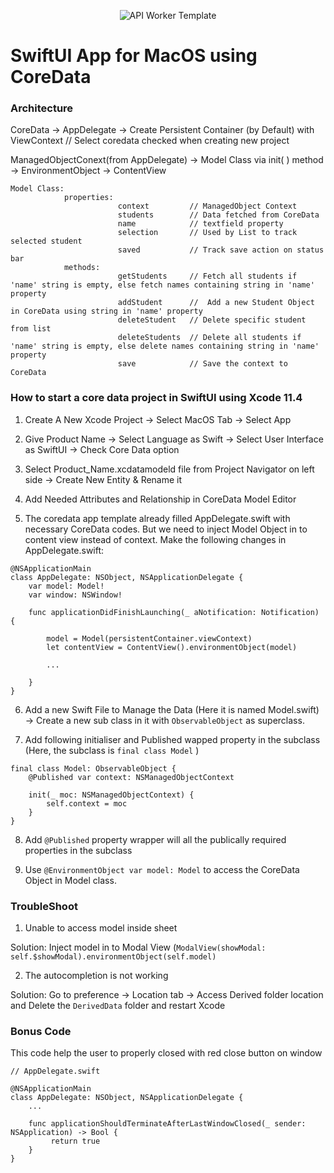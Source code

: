 <p align="center"><img src="https://api.nikz.in/icon/256-fff-C-E46EF6-6D77F2" alt="API Worker Template"></p>

#  SwiftUI App for MacOS using CoreData

### Architecture

CoreData -> AppDelegate -> Create Persistent Container (by Default) with ViewContext // Select coredata checked when creating new project

ManagedObjectConext(from AppDelegate) -> Model Class via init( ) method  -> EnvironmentObject -> ContentView

```
Model Class:
            properties:
                        context         // ManagedObject Context
                        students        // Data fetched from CoreData
                        name            // textfield property
                        selection       // Used by List to track selected student
                        saved           // Track save action on status bar
            methods:
                        getStudents     // Fetch all students if 'name' string is empty, else fetch names containing string in 'name' property
                        addStudent      //  Add a new Student Object in CoreData using string in 'name' property
                        deleteStudent   // Delete specific student from list
                        deleteStudents  // Delete all students if 'name' string is empty, else delete names containing string in 'name' property
                        save            // Save the context to CoreData
```


### How to start a core data project in SwiftUI using Xcode 11.4

1. Create A New Xcode Project -> Select MacOS Tab -> Select App

2. Give Product Name -> Select Language as Swift -> Select User Interface as SwiftUI -> Check Core Data option

3. Select Product_Name.xcdatamodeld file from Project Navigator on left side -> Create New Entity & Rename it

4. Add Needed Attributes and Relationship in CoreData Model Editor

5. The coredata app template already filled AppDelegate.swift with necessary CoreData codes. But we need to inject Model Object in to content view instead of context. Make the following changes in AppDelegate.swift:
```
@NSApplicationMain
class AppDelegate: NSObject, NSApplicationDelegate {
    var model: Model!
    var window: NSWindow!
    
    func applicationDidFinishLaunching(_ aNotification: Notification) {
    
        model = Model(persistentContainer.viewContext)
        let contentView = ContentView().environmentObject(model)

        ...
    
    }
}
```
6. Add a new Swift File to Manage the Data (Here it is named Model.swift) -> Create a new sub class in it with `ObservableObject` as superclass.

7. Add following initialiser  and Published wapped property in the subclass (Here, the subclass is `final class Model` )
```
final class Model: ObservableObject {
    @Published var context: NSManagedObjectContext

    init(_ moc: NSManagedObjectContext) {
        self.context = moc
    }
}
```
8. Add `@Published` property wrapper will all the publically required properties in the subclass

9. Use `@EnvironmentObject var model: Model` to access the CoreData Object in Model class.

### TroubleShoot

1. Unable to access model inside sheet

Solution: Inject model in to  Modal View (`ModalView(showModal: self.$showModal).environmentObject(self.model)`

2. The autocompletion is not working

Solution: Go to preference -> Location tab -> Access Derived folder location and Delete the `DerivedData` folder and restart Xcode

### Bonus Code

This code help the user to properly closed with red close button on window

```
// AppDelegate.swift

@NSApplicationMain
class AppDelegate: NSObject, NSApplicationDelegate {
    ...
    
    func applicationShouldTerminateAfterLastWindowClosed(_ sender: NSApplication) -> Bool {
         return true
    }
}
```
